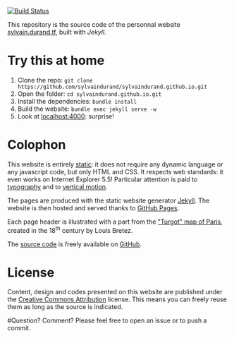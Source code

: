 [![Build Status](https://travis-ci.org/sylvaindurand/sylvaindurand.github.io.svg?branch=master)](https://travis-ci.org/sylvaindurand/sylvaindurand.github.io)

This repository is the source code of the personnal website [sylvain.durand.tf](http://sylvain.durand.tf), built with *Jekyll*.

# Try this at home

1. Clone the repo: `git clone https://github.com/sylvaindurand/sylvaindurand.github.io.git`
2. Open the folder: `cd sylvaindurand.github.io.git`
3. Install the dependencies: `bundle install`
4. Build the website: `bundle exec jekyll serve -w`
5. Look at [localhost:4000](http://localhost:4000): surprise!

# Colophon
This website is entirely [static](https://en.wikipedia.org/wiki/Static_web_page): it does not require any dynamic language or any javascript code, but only HTML and CSS. It respects web standards: it even works on Internet Explorer 5.5! Particular attention is paid to [typography](http://webtypography.net/) and to [vertical motion](http://webtypography.net/2.2.2).

The pages are produced with the static website generator [Jekyll](http://jekyllrb.com/). The website is then hosted and served thanks to [GitHub Pages](https://pages.github.com/). 

Each page header is illustrated with a part from the ["Turgot" map of Paris](https://en.wikipedia.org/wiki/Turgot_map_of_Paris), created in the 18<sup>th</sup> century by Louis Bretez.

The [source code](https://github.com/sylvaindurand/sylvaindurand.github.io) is freely available on [GitHub](https://github.com/sylvaindurand/sylvaindurand.github.io).

# License
Content, design and codes presented on this website are published under the [Creative Commons Attribution](http://creativecommons.org/licenses/by/4.0/) license. This means you can freely reuse them as long as the source is indicated.

#Question? Comment?
Please feel free to open an issue or to push a commit.

